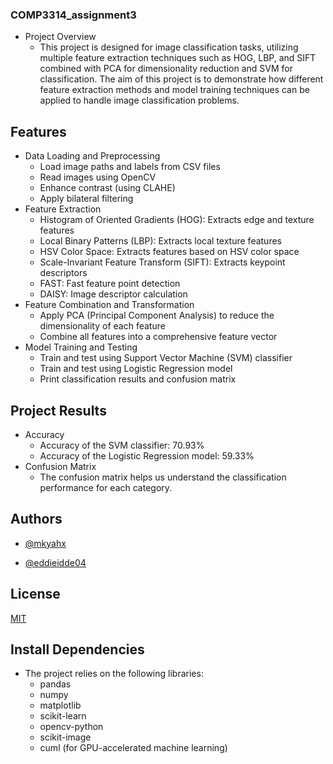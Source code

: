 
### COMP3314_assignment3

- Project Overview
  - This project is designed for image classification tasks, utilizing multiple feature extraction techniques such as HOG, LBP, and SIFT combined with PCA for dimensionality reduction and SVM for classification. The aim of this project is to demonstrate how different feature extraction methods and model training techniques can be applied to handle image classification problems.



## Features

- Data Loading and Preprocessing
    - Load image paths and labels from CSV files
    - Read images using OpenCV
    - Enhance contrast (using CLAHE)
    - Apply bilateral filtering
- Feature Extraction
    - Histogram of Oriented Gradients (HOG): Extracts edge and texture features
    - Local Binary Patterns (LBP): Extracts local texture features
    - HSV Color Space: Extracts features based on HSV color space
    - Scale-Invariant Feature Transform (SIFT): Extracts keypoint descriptors
    - FAST: Fast feature point detection
    - DAISY: Image descriptor calculation
- Feature Combination and Transformation
    - Apply PCA (Principal Component Analysis) to reduce the dimensionality of each feature
    - Combine all features into a comprehensive feature vector
- Model Training and Testing
    - Train and test using Support Vector Machine (SVM) classifier
    - Train and test using Logistic Regression model
    - Print classification results and confusion matrix
## Project Results
- Accuracy
    - Accuracy of the SVM classifier: 70.93%
    - Accuracy of the Logistic Regression model: 59.33%
- Confusion Matrix
    - The confusion matrix helps us understand the classification performance for each category.
 
## Authors

- [@mkyahx](https://www.github.com/mkyahx)

- [@eddieidde04](https://www.github.com/eddieidde04)
## License

[MIT](https://choosealicense.com/licenses/mit/)


## Install Dependencies

- The project relies on the following libraries:
    - pandas
    - numpy
    - matplotlib
    - scikit-learn
    - opencv-python
    - scikit-image
    - cuml (for GPU-accelerated machine learning)

    
